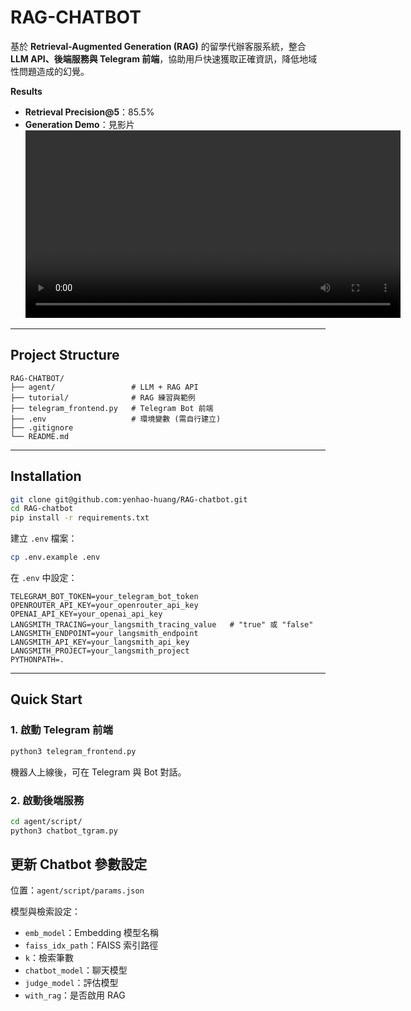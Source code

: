 # **RAG-CHATBOT**

基於 **Retrieval-Augmented Generation (RAG)** 的留學代辦客服系統，整合 **LLM API、後端服務與 Telegram 前端**，協助用戶快速獲取正確資訊，降低地域性問題造成的幻覺。

**Results**

* **Retrieval Precision\@5**：85.5%
* **Generation Demo**：見影片 <video src="metadata/rag_chabot.mp4" controls width="600"></video>

---

## **Project Structure**

```
RAG-CHATBOT/
├── agent/                 # LLM + RAG API
├── tutorial/              # RAG 練習與範例
├── telegram_frontend.py   # Telegram Bot 前端
├── .env                   # 環境變數 (需自行建立)
├── .gitignore
└── README.md
```

---

## **Installation**

```bash
git clone git@github.com:yenhao-huang/RAG-chatbot.git
cd RAG-chatbot
pip install -r requirements.txt
```

建立 `.env` 檔案：

```bash
cp .env.example .env
```

在 `.env` 中設定：

```dotenv
TELEGRAM_BOT_TOKEN=your_telegram_bot_token
OPENROUTER_API_KEY=your_openrouter_api_key
OPENAI_API_KEY=your_openai_api_key
LANGSMITH_TRACING=your_langsmith_tracing_value   # "true" 或 "false"
LANGSMITH_ENDPOINT=your_langsmith_endpoint
LANGSMITH_API_KEY=your_langsmith_api_key
LANGSMITH_PROJECT=your_langsmith_project
PYTHONPATH=.
```

---

## **Quick Start**

### 1. 啟動 Telegram 前端

```bash
python3 telegram_frontend.py
```

機器人上線後，可在 Telegram 與 Bot 對話。

### 2. 啟動後端服務

```bash
cd agent/script/
python3 chatbot_tgram.py
```

## 更新 Chatbot 參數設定

位置：`agent/script/params.json`

模型與檢索設定：

* `emb_model`：Embedding 模型名稱
* `faiss_idx_path`：FAISS 索引路徑
* `k`：檢索筆數
* `chatbot_model`：聊天模型
* `judge_model`：評估模型
* `with_rag`：是否啟用 RAG
